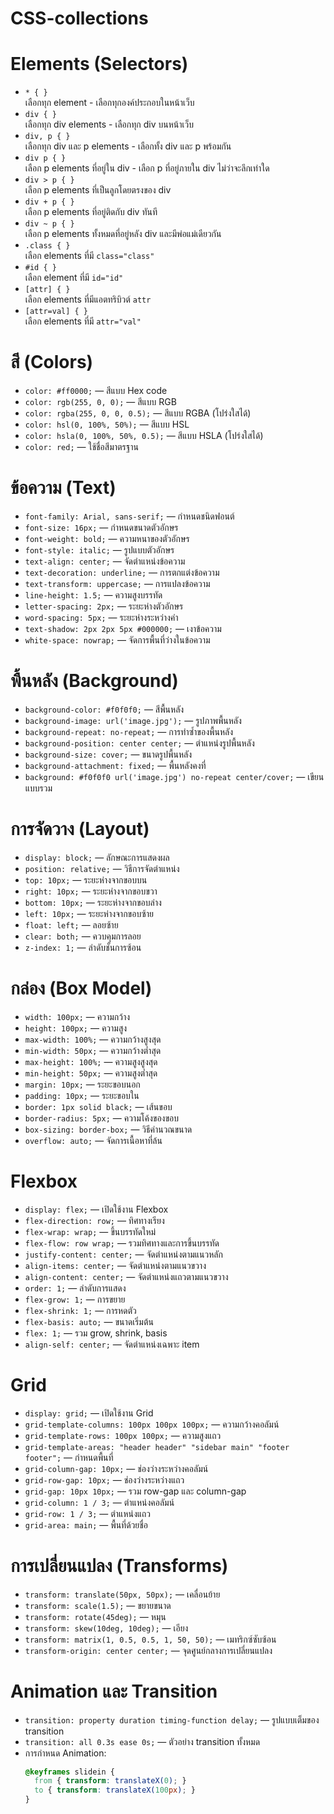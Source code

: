 # CSS-collections

# Elements (Selectors)

- `* { }`  
  เลือกทุก element - เลือกทุกองค์ประกอบในหน้าเว็บ
- `div { }`  
  เลือกทุก div elements - เลือกทุก div บนหน้าเว็บ
- `div, p { }`  
  เลือกทุก div และ p elements - เลือกทั้ง div และ p พร้อมกัน
- `div p { }`  
  เลือก p elements ที่อยู่ใน div - เลือก p ที่อยู่ภายใน div ไม่ว่าจะลึกเท่าใด
- `div > p { }`  
  เลือก p elements ที่เป็นลูกโดยตรงของ div
- `div + p { }`  
  เลือก p elements ที่อยู่ติดกับ div ทันที
- `div ~ p { }`  
  เลือก p elements ทั้งหมดที่อยู่หลัง div และมีพ่อแม่เดียวกัน
- `.class { }`  
  เลือก elements ที่มี `class="class"`
- `#id { }`  
  เลือก element ที่มี `id="id"`
- `[attr] { }`  
  เลือก elements ที่มีแอตทริบิวต์ `attr`
- `[attr=val] { }`  
  เลือก elements ที่มี `attr="val"`

# สี (Colors)

- `color: #ff0000;` — สีแบบ Hex code
- `color: rgb(255, 0, 0);` — สีแบบ RGB
- `color: rgba(255, 0, 0, 0.5);` — สีแบบ RGBA (โปร่งใสได้)
- `color: hsl(0, 100%, 50%);` — สีแบบ HSL
- `color: hsla(0, 100%, 50%, 0.5);` — สีแบบ HSLA (โปร่งใสได้)
- `color: red;` — ใช้ชื่อสีมาตรฐาน

# ข้อความ (Text)

- `font-family: Arial, sans-serif;` — กำหนดชนิดฟอนต์
- `font-size: 16px;` — กำหนดขนาดตัวอักษร
- `font-weight: bold;` — ความหนาของตัวอักษร
- `font-style: italic;` — รูปแบบตัวอักษร
- `text-align: center;` — จัดตำแหน่งข้อความ
- `text-decoration: underline;` — การตกแต่งข้อความ
- `text-transform: uppercase;` — การแปลงข้อความ
- `line-height: 1.5;` — ความสูงบรรทัด
- `letter-spacing: 2px;` — ระยะห่างตัวอักษร
- `word-spacing: 5px;` — ระยะห่างระหว่างคำ
- `text-shadow: 2px 2px 5px #000000;` — เงาข้อความ
- `white-space: nowrap;` — จัดการพื้นที่ว่างในข้อความ

# พื้นหลัง (Background)

- `background-color: #f0f0f0;` — สีพื้นหลัง
- `background-image: url('image.jpg');` — รูปภาพพื้นหลัง
- `background-repeat: no-repeat;` — การทำซ้ำของพื้นหลัง
- `background-position: center center;` — ตำแหน่งรูปพื้นหลัง
- `background-size: cover;` — ขนาดรูปพื้นหลัง
- `background-attachment: fixed;` — พื้นหลังคงที่
- `background: #f0f0f0 url('image.jpg') no-repeat center/cover;` — เขียนแบบรวม

# การจัดวาง (Layout)

- `display: block;` — ลักษณะการแสดงผล
- `position: relative;` — วิธีการจัดตำแหน่ง
- `top: 10px;` — ระยะห่างจากขอบบน
- `right: 10px;` — ระยะห่างจากขอบขวา
- `bottom: 10px;` — ระยะห่างจากขอบล่าง
- `left: 10px;` — ระยะห่างจากขอบซ้าย
- `float: left;` — ลอยซ้าย
- `clear: both;` — ควบคุมการลอย
- `z-index: 1;` — ลำดับชั้นการซ้อน

# กล่อง (Box Model)

- `width: 100px;` — ความกว้าง
- `height: 100px;` — ความสูง
- `max-width: 100%;` — ความกว้างสูงสุด
- `min-width: 50px;` — ความกว้างต่ำสุด
- `max-height: 100%;` — ความสูงสูงสุด
- `min-height: 50px;` — ความสูงต่ำสุด
- `margin: 10px;` — ระยะขอบนอก
- `padding: 10px;` — ระยะขอบใน
- `border: 1px solid black;` — เส้นขอบ
- `border-radius: 5px;` — ความโค้งของขอบ
- `box-sizing: border-box;` — วิธีคำนวณขนาด
- `overflow: auto;` — จัดการเนื้อหาที่ล้น

# Flexbox

- `display: flex;` — เปิดใช้งาน Flexbox
- `flex-direction: row;` — ทิศทางเรียง
- `flex-wrap: wrap;` — ขึ้นบรรทัดใหม่
- `flex-flow: row wrap;` — รวมทิศทางและการขึ้นบรรทัด
- `justify-content: center;` — จัดตำแหน่งตามแนวหลัก
- `align-items: center;` — จัดตำแหน่งตามแนวขวาง
- `align-content: center;` — จัดตำแหน่งแถวตามแนวขวาง
- `order: 1;` — ลำดับการแสดง
- `flex-grow: 1;` — การขยาย
- `flex-shrink: 1;` — การหดตัว
- `flex-basis: auto;` — ขนาดเริ่มต้น
- `flex: 1;` — รวม grow, shrink, basis
- `align-self: center;` — จัดตำแหน่งเฉพาะ item

# Grid

- `display: grid;` — เปิดใช้งาน Grid
- `grid-template-columns: 100px 100px 100px;` — ความกว้างคอลัมน์
- `grid-template-rows: 100px 100px;` — ความสูงแถว
- `grid-template-areas: "header header" "sidebar main" "footer footer";` — กำหนดพื้นที่
- `grid-column-gap: 10px;` — ช่องว่างระหว่างคอลัมน์
- `grid-row-gap: 10px;` — ช่องว่างระหว่างแถว
- `grid-gap: 10px 10px;` — รวม row-gap และ column-gap
- `grid-column: 1 / 3;` — ตำแหน่งคอลัมน์
- `grid-row: 1 / 3;` — ตำแหน่งแถว
- `grid-area: main;` — พื้นที่ด้วยชื่อ

# การเปลี่ยนแปลง (Transforms)

- `transform: translate(50px, 50px);` — เคลื่อนย้าย
- `transform: scale(1.5);` — ขยายขนาด
- `transform: rotate(45deg);` — หมุน
- `transform: skew(10deg, 10deg);` — เอียง
- `transform: matrix(1, 0.5, 0.5, 1, 50, 50);` — เมทริกซ์ซับซ้อน
- `transform-origin: center center;` — จุดศูนย์กลางการเปลี่ยนแปลง

# Animation และ Transition

- `transition: property duration timing-function delay;` — รูปแบบเต็มของ transition
- `transition: all 0.3s ease 0s;` — ตัวอย่าง transition ทั้งหมด
- การกำหนด Animation:
  ```css
  @keyframes slidein {
    from { transform: translateX(0); }
    to { transform: translateX(100px); }
  }
